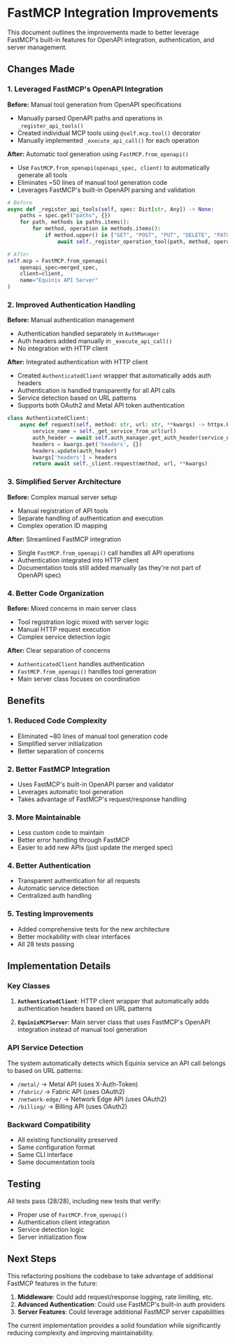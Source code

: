 # FastMCP Integration Improvements

This document outlines the improvements made to better leverage FastMCP's built-in features for OpenAPI integration, authentication, and server management.

## Changes Made

### 1. Leveraged FastMCP's OpenAPI Integration

**Before:** Manual tool generation from OpenAPI specifications
- Manually parsed OpenAPI paths and operations in `_register_api_tools()`
- Created individual MCP tools using `@self.mcp.tool()` decorator
- Manually implemented `_execute_api_call()` for each operation

**After:** Automatic tool generation using `FastMCP.from_openapi()`
- Use `FastMCP.from_openapi(openapi_spec, client)` to automatically generate all tools
- Eliminates ~50 lines of manual tool generation code
- Leverages FastMCP's built-in OpenAPI parsing and validation

```python
# Before
async def _register_api_tools(self, spec: Dict[str, Any]) -> None:
    paths = spec.get("paths", {})
    for path, methods in paths.items():
        for method, operation in methods.items():
            if method.upper() in ["GET", "POST", "PUT", "DELETE", "PATCH"]:
                await self._register_operation_tool(path, method, operation)

# After  
self.mcp = FastMCP.from_openapi(
    openapi_spec=merged_spec,
    client=client,
    name="Equinix API Server"
)
```

### 2. Improved Authentication Handling

**Before:** Manual authentication management
- Authentication handled separately in `AuthManager`
- Auth headers added manually in `_execute_api_call()`
- No integration with HTTP client

**After:** Integrated authentication with HTTP client
- Created `AuthenticatedClient` wrapper that automatically adds auth headers
- Authentication is handled transparently for all API calls
- Service detection based on URL patterns
- Supports both OAuth2 and Metal API token authentication

```python
class AuthenticatedClient:
    async def request(self, method: str, url: str, **kwargs) -> httpx.Response:
        service_name = self._get_service_from_url(url)
        auth_header = await self.auth_manager.get_auth_header(service_name)
        headers = kwargs.get('headers', {})
        headers.update(auth_header)
        kwargs['headers'] = headers
        return await self._client.request(method, url, **kwargs)
```

### 3. Simplified Server Architecture

**Before:** Complex manual server setup
- Manual registration of API tools
- Separate handling of authentication and execution
- Complex operation ID mapping

**After:** Streamlined FastMCP integration
- Single `FastMCP.from_openapi()` call handles all API operations
- Authentication integrated into HTTP client
- Documentation tools still added manually (as they're not part of OpenAPI spec)

### 4. Better Code Organization

**Before:** Mixed concerns in main server class
- Tool registration logic mixed with server logic
- Manual HTTP request execution
- Complex service detection logic

**After:** Clear separation of concerns
- `AuthenticatedClient` handles authentication
- `FastMCP.from_openapi()` handles tool generation
- Main server class focuses on coordination

## Benefits

### 1. **Reduced Code Complexity**
- Eliminated ~80 lines of manual tool generation code
- Simplified server initialization
- Better separation of concerns

### 2. **Better FastMCP Integration**
- Uses FastMCP's built-in OpenAPI parser and validator
- Leverages automatic tool generation
- Takes advantage of FastMCP's request/response handling

### 3. **More Maintainable**
- Less custom code to maintain
- Better error handling through FastMCP
- Easier to add new APIs (just update the merged spec)

### 4. **Better Authentication**
- Transparent authentication for all requests
- Automatic service detection
- Centralized auth handling

### 5. **Testing Improvements**
- Added comprehensive tests for the new architecture
- Better mockability with clear interfaces
- All 28 tests passing

## Implementation Details

### Key Classes

1. **`AuthenticatedClient`**: HTTP client wrapper that automatically adds authentication headers based on URL patterns

2. **`EquinixMCPServer`**: Main server class that uses FastMCP's OpenAPI integration instead of manual tool generation

### API Service Detection

The system automatically detects which Equinix service an API call belongs to based on URL patterns:

- `/metal/` → Metal API (uses X-Auth-Token)
- `/fabric/` → Fabric API (uses OAuth2)  
- `/network-edge/` → Network Edge API (uses OAuth2)
- `/billing/` → Billing API (uses OAuth2)

### Backward Compatibility

- All existing functionality preserved
- Same configuration format
- Same CLI interface
- Same documentation tools

## Testing

All tests pass (28/28), including new tests that verify:
- Proper use of `FastMCP.from_openapi()`
- Authentication client integration
- Service detection logic
- Server initialization flow

## Next Steps

This refactoring positions the codebase to take advantage of additional FastMCP features in the future:

1. **Middleware**: Could add request/response logging, rate limiting, etc.
2. **Advanced Authentication**: Could use FastMCP's built-in auth providers
3. **Server Features**: Could leverage additional FastMCP server capabilities

The current implementation provides a solid foundation while significantly reducing complexity and improving maintainability.